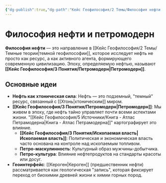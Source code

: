 ```yaml
---
{"dg-publish":true,"dg-path":"Кейс Геофилософия/2 Темы/Философия нефти и петромодерн","permalink":"/kejs-geofilosofiya/2-temy/filosofiya-nefti-i-petromodern/"}
---
```


# Философия нефти и петромодерн

**Философия нефти** — это направление в [[Кейс Геофилософия/2 Темы/Темные теории\|темной геофилософии]], которое исследует нефть не просто как ресурс, а как активного агента, формирующего современную цивилизацию. Эпоху, определяемую нефтью, называют **[[Кейс Геофилософия/3 Понятия/Петромодерн\|Петромодерн]]**.

## Основные идеи
- **Нефть как хтоническая сила**: Нефть — это подземный, "темный" ресурс, связанный с [[Хтонь\|хтоническим]] миром.
- **[[Кейс Геофилософия/3 Понятия/Петромодерн\|Петромодерн]]**: Мы живем в эпоху, где нефть тайно управляет почти всеми аспектами жизни. "[[Кейс Геофилософия/5 Источники/Книга - Атлас Петрамодерна\|Книга - Атлас Петрамодерна]]" картографирует это влияние.
    - **[[Кейс Геофилософия/3 Понятия/Ископаемая власть\|Ископаемая власть]]**: Политическая и экономическая власть часто основана на контроле над ископаемым топливом.
    - **Петро-маскулинность**: Культурный образ мужчины-добытчика.
    - **Петро-культура**: Влияние нефтепродуктов на стандарты красоты или досуг.
- **Геоинтерфейс**: [[Кероген\|Кероген]] (предшественник нефти) рассматривается как геологическая "запись", которая фиксирует переход от биохимии древней жизни к химии горных пород.